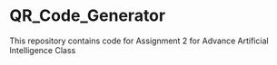 # QR_Code_Generator
This repository contains code for Assignment 2 for Advance Artificial Intelligence Class 
